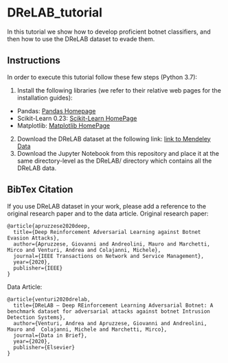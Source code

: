 # DReLAB_tutorial
In this tutorial we show how to develop proficient botnet classifiers, and then how to use the DReLAB dataset to evade them. 

## Instructions
In order to execute this tutorial follow these few steps (Python 3.7):
1. Install the following libraries (we refer to their relative web pages for the installation guides):
  * Pandas: [Pandas Homepage](https://pandas.pydata.org/pandas-docs/stable/index.html)
  * Scikit-Learn 0.23: [Scikit-Learn HomePage](https://scikit-learn.org/stable/)
  * Matplotlib: [Matplotlib HomePage](https://matplotlib.org/index.html)
2. Download the DReLAB dataset at the following link: [link to Mendeley Data](https://data.mendeley.com/datasets/nf22d786tj/1)
3. Download the Jupyter Notebook from this repository and place it at the same directory-level as the DReLAB/ directory which contains all the DReLAB data.

## BibTex Citation
If you use DReLAB dataset in your work, please add a reference to the original research paper and to the data article.
Original research paper:
```
@article{apruzzese2020deep,
  title={Deep Reinforcement Adversarial Learning against Botnet Evasion Attacks},
  author={Apruzzese, Giovanni and Andreolini, Mauro and Marchetti, Mirco and Venturi, Andrea and Colajanni, Michele},
  journal={IEEE Transactions on Network and Service Management},
  year={2020},
  publisher={IEEE}
}
```
Data Article:
```
@article{venturi2020drelab,
  title={DReLAB – Deep REinforcement Learning Adversarial Botnet: A benchmark dataset for adversarial attacks against botnet Intrusion Detection Systems},
  author={Venturi, Andrea and Apruzzese, Giovanni and Andreolini, Mauro and  Colajanni, Michele and Marchetti, Mirco},
  journal={Data in Brief},
  year={2020},
  publisher={Elsevier}
}
```
